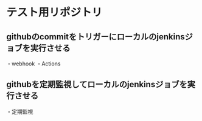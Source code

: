 # テスト用リポジトリ
## githubのcommitをトリガーにローカルのjenkinsジョブを実行させる
・webhook
・Actions

## githubを定期監視してローカルのjenkinsジョブを実行させる
・定期監視

